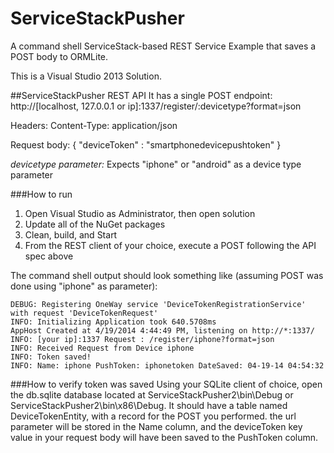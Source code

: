 ServiceStackPusher
==================

A command shell ServiceStack-based REST Service Example that saves a POST body to ORMLite.

This is a Visual Studio 2013 Solution.

##ServiceStackPusher REST API
It has a single POST endpoint:
http://[localhost, 127.0.0.1 or ip]:1337/register/:devicetype?format=json

Headers:
Content-Type: application/json

Request body:
{
  "deviceToken" : "smartphonedevicepushtoken"
}

*devicetype parameter:* Expects "iphone" or "android" as a device type parameter

###How to run
1. Open Visual Studio as Administrator, then open solution
2. Update all of the NuGet packages
3. Clean, build, and Start
4. From the REST client of your choice, execute a POST following the API spec above

The command shell output should look something like (assuming POST was done using "iphone" as parameter):
```
DEBUG: Registering OneWay service 'DeviceTokenRegistrationService' with request 'DeviceTokenRequest'
INFO: Initializing Application took 640.5708ms
AppHost Created at 4/19/2014 4:44:49 PM, listening on http://*:1337/
INFO: [your ip]:1337 Request : /register/iphone?format=json
INFO: Received Request from Device iphone
INFO: Token saved!
INFO: Name: iphone PushToken: iphonetoken DateSaved: 04-19-14 04:54:32
```

###How to verify token was saved
Using your SQLite client of choice, open the db.sqlite database located at ServiceStackPusher2\bin\Debug or ServiceStackPusher2\bin\x86\Debug.  It should have a table named DeviceTokenEntity, with a record for the POST you performed. the url parameter will be stored in the Name column, and the deviceToken key value in your request body will have been saved to the PushToken column.
